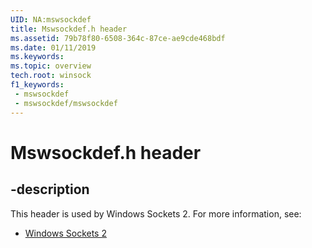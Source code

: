 ```yaml
---
UID: NA:mswsockdef
title: Mswsockdef.h header
ms.assetid: 79b78f80-6508-364c-87ce-ae9cde468bdf
ms.date: 01/11/2019
ms.keywords: 
ms.topic: overview
tech.root: winsock
f1_keywords:
 - mswsockdef
 - mswsockdef/mswsockdef
---
```


# Mswsockdef.h header


## -description

This header is used by Windows Sockets 2. For more information, see:

- [Windows Sockets 2](../_winsock/index.md)

